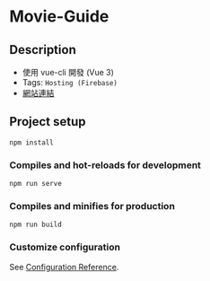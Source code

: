 # Movie-Guide

## Description
* 使用 vue-cli 開發 (Vue 3)
* Tags: ```Hosting (Firebase)```
* [網站連結](https://movie-guide-db57a.web.app/)

## Project setup
```
npm install
```

### Compiles and hot-reloads for development
```
npm run serve
```

### Compiles and minifies for production
```
npm run build
```

### Customize configuration
See [Configuration Reference](https://cli.vuejs.org/config/).

